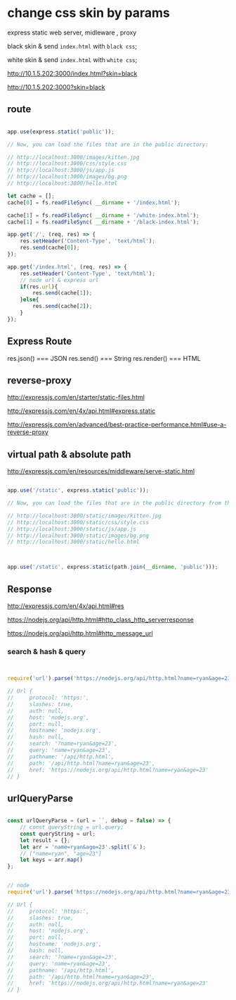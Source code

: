 # change css skin by params


express static web server, midleware , proxy


black skin & send `index.html` with `black css`;

white skin & send `index.html` with `white css`;


http://10.1.5.202:3000/index.html?skin=black


http://10.1.5.202:3000?skin=black


## route

```js

app.use(express.static('public'));

// Now, you can load the files that are in the public directory:

// http://localhost:3000/images/kitten.jpg
// http://localhost:3000/css/style.css
// http://localhost:3000/js/app.js
// http://localhost:3000/images/bg.png
// http://localhost:3000/hello.html

let cache = [];
cache[0] = fs.readFileSync( __dirname + '/index.html');

cache[1] = fs.readFileSync( __dirname + '/white-index.html');
cache[1] = fs.readFileSync( __dirname + '/black-index.html');

app.get('/', (req, res) => {
    res.setHeader('Content-Type', 'text/html');
    res.send(cache[0]);
});

app.get('/index.html', (req, res) => {
    res.setHeader('Content-Type', 'text/html');
    // node url & express url
    if(res.url){
        res.send(cache[1]);
    }else{
        res.send(cache[2]);
    }
});

```

## Express Route

res.json() === JSON
res.send() === String
res.render() === HTML

## reverse-proxy

http://expressjs.com/en/starter/static-files.html

http://expressjs.com/en/4x/api.html#express.static

http://expressjs.com/en/advanced/best-practice-performance.html#use-a-reverse-proxy


## virtual path & absolute path

http://expressjs.com/en/resources/middleware/serve-static.html

```js

app.use('/static', express.static('public'));

// Now, you can load the files that are in the public directory from the /static path prefix.

// http://localhost:3000/static/images/kitten.jpg
// http://localhost:3000/static/css/style.css
// http://localhost:3000/static/js/app.js
// http://localhost:3000/static/images/bg.png
// http://localhost:3000/static/hello.html



app.use('/static', express.static(path.join(__dirname, 'public')));

```

## Response


http://expressjs.com/en/4x/api.html#res


https://nodejs.org/api/http.html#http_class_http_serverresponse

https://nodejs.org/api/http.html#http_message_url


### search & hash & query

```js


require('url').parse('https://nodejs.org/api/http.html?name=ryan&age=23');

// Url {
//     protocol: 'https:',
//     slashes: true,
//     auth: null,
//     host: 'nodejs.org',
//     port: null,
//     hostname: 'nodejs.org',
//     hash: null,
//     search: '?name=ryan&age=23',
//     query: 'name=ryan&age=23',
//     pathname: '/api/http.html',
//     path: '/api/http.html?name=ryan&age=23',
//     href: 'https://nodejs.org/api/http.html?name=ryan&age=23'
// }


```

## urlQueryParse



```js

const urlQueryParse = (url = ``, debug = false) => {
    // const queryString = url.query;
    const queryString = url;
    let result = {};
    let arr = 'name=ryan&age=23'.split(`&`);
    // ["name=ryan", "age=23"]
    let keys = arr.map()
};


// node
require('url').parse('https://nodejs.org/api/http.html?name=ryan&age=23');

// Url {
//     protocol: 'https:',
//     slashes: true,
//     auth: null,
//     host: 'nodejs.org',
//     port: null,
//     hostname: 'nodejs.org',
//     hash: null,
//     search: '?name=ryan&age=23',
//     query: 'name=ryan&age=23',
//     pathname: '/api/http.html',
//     path: '/api/http.html?name=ryan&age=23',
//     href: 'https://nodejs.org/api/http.html?name=ryan&age=23'
// }



```







